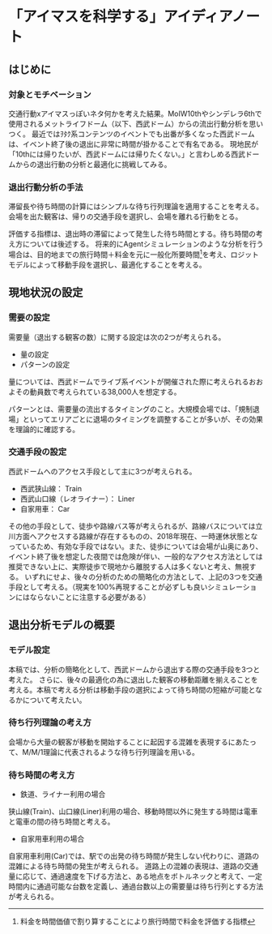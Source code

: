 # 「アイマスを科学する」アイディアノート

## はじめに

### 対象とモチベーション

交通行動xアイマスっぽいネタ何かを考えた結果。MoIW10thやシンデレラ6thで使用されるメットライフドーム（以下、西武ドーム）からの流出行動分析を思いつく。
最近ではｦﾀｸ系コンテンツのイベントでも出番が多くなった西武ドームは、イベント終了後の退出に非常に時間が掛かることで有名である。
現地民が「10thには帰りたいが、西武ドームには帰りたくない。」と言わしめる西武ドームからの退出行動の分析と最適化に挑戦してみる。

### 退出行動分析の手法

滞留長や待ち時間の計算にはシンプルな待ち行列理論を適用することを考える。
会場を出た観客は、帰りの交通手段を選択し、会場を離れる行動をとる。

評価する指標は、退出時の滞留によって発生した待ち時間とする。待ち時間の考え方については後述する。
将来的にAgentシミュレーションのような分析を行う場合は、目的地までの旅行時間＋料金を元に一般化所要時間[^1]を考え、ロジットモデルによって移動手段を選択し、最適化することを考える。

[^1]: 料金を時間価値で割り算することにより旅行時間で料金を評価する指標

## 現地状況の設定

### 需要の設定

需要量（退出する観客の数）に関する設定は次の2つが考えられる。

* 量の設定
* パターンの設定

量については、西武ドームでライブ系イベントが開催された際に考えられるおおよその動員数で考えられている38,000人を想定する。

パターンとは、需要量の流出するタイミングのこと。大規模会場では、「規制退場」といってエリアごとに退場のタイミングを調整することが多いが、その効果を理論的に確認する。

### 交通手段の設定

西武ドームへのアクセス手段として主に3つが考えられる。

* 西武狭山線： Train
* 西武山口線（レオライナー）： Liner
* 自家用車： Car

その他の手段として、徒歩や路線バス等が考えられるが、路線バスについては立川方面へアクセスする路線が存在するものの、2018年現在、一時運休状態となっているため、有効な手段ではない。また、徒歩については会場が山奥にあり、イベント終了後を想定した夜間では危険が伴い、一般的なアクセス方法としては推奨できない上に、実際徒歩で現地から離脱する人は多くないと考え、無視する。
いずれにせよ、後々の分析のための簡略化の方法として、上記の3つを交通手段として考える。（現実を100%再現することが必ずしも良いシミュレーションにはならないことに注意する必要がある）

## 退出分析モデルの概要

### モデル設定

本稿では、分析の簡略化として、西武ドームから退出する際の交通手段を3つと考えた。
さらに、後々の最適化の為に退出した観客の移動距離を揃えることを考える。本稿で考える分析は移動手段の選択によって待ち時間の短縮が可能となるかについて考えたい。

### 待ち行列理論の考え方

会場から大量の観客が移動を開始することに起因する混雑を表現するにあたって、M/M/1理論に代表されるような待ち行列理論を用いる。

### 待ち時間の考え方

* 鉄道、ライナー利用の場合

狭山線(Train)、山口線(Liner)利用の場合、移動時間以外に発生する時間は電車と電車の間の待ち時間と考える。

* 自家用車利用の場合

自家用車利用(Car)では、駅での出発の待ち時間が発生しない代わりに、道路の混雑による待ち時間の発生が考えられる。
道路上の混雑の表現は、道路の交通量に応じて、通過速度を下げる方法と、ある地点をボトルネックと考えて、一定時間内に通過可能な台数を定義し、通過台数以上の需要量は待ち行列とする方法が考えられる。
